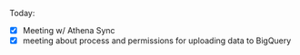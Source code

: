 Today:
  - [x] Meeting w/ Athena Sync
  - [x] meeting about process and permissions for uploading data to BigQuery
